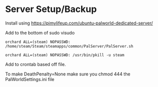 # Server Setup/Backup

Install using https://pimylifeup.com/ubuntu-palworld-dedicated-server/

Add to the bottom of sudo visudo

`orchard ALL=(steam) NOPASSWD: /home/steam/Steam/steamapps/common/PalServer/PalServer.sh`

`orchard ALL=(steam) NOPASSWD: /usr/bin/pkill -u steam`

Add to crontab based off file.


To make DeathPenalty=None make sure you chmod 444 the PalWorldSettings.ini file